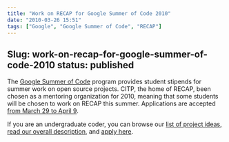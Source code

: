 ```yaml
---
title: "Work on RECAP for Google Summer of Code 2010"
date: "2010-03-26 15:51"
tags: ["Google", "Google Summer of Code", "RECAP"]
---
```

Slug: work-on-recap-for-google-summer-of-code-2010
status: published
---

The [Google Summer of Code](http://code.google.com/soc/) program
provides student stipends for summer work on open source projects. CITP,
the home of RECAP, been chosen as a mentoring organization for 2010,
meaning that some students will be chosen to work on RECAP this summer.
Applications are accepted [from March 29 to April
9](http://socghop.appspot.com/document/show/gsoc_program/google/gsoc2010/faqs#timeline).

If you are an undergraduate coder, you can browse our [list of project
ideas](http://sites.google.com/site/citpgsoc/), [read our overall
description](http://socghop.appspot.com/gsoc/org/show/google/gsoc2010/princetoncitp),
and [apply here](http://socghop.appspot.com/).
